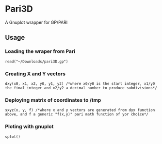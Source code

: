 # Pari3D
A Gnuplot wrapper for GP/PARI

## Usage
### Loading the wraper from Pari
```
read("~/Downloads/pari3D.gp")
```
### Creating X and Y vectors
```
dxy(x0, x1, x2, y0, y1, y2) /*where x0/y0 is the start integer, x1/y0 the final integer and x2/y2 a decimal number to produce subdivisions*/
```
### Deploying matrix of coordinates to /tmp
```
sxyz(x, y, f) /*where x and y vectors are generated from dyx function above, and f a generic "f(x,y)" pari math function of yor choice*/
```
### Ploting with gnuplot
```
splot()
```
